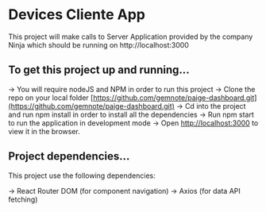# Devices Cliente App

This project will make calls to Server Application provided by the company Ninja which should be running on http://localhost:3000

## To get this project up and running...

-> You will require nodeJS and NPM in order to run this project
-> Clone the repo on your local folder [https://github.com/gemnote/paige-dashboard.git](https://github.com/gemnote/paige-dashboard.git)
-> Cd into the project and run npm install in order to install all the dependencies
-> Run npm start to run the application in development mode
-> Open [http://localhost:3000](http://localhost:3000) to view it in the browser.

## Project dependencies...

This project use the following dependencies:

-> React Router DOM (for component navigation)
-> Axios (for data API fetching)
